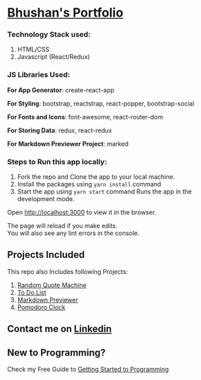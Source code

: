 
# [Bhushan's Portfolio](https://thebhushanmhatre.herokuapp.com/)

### Technology Stack used:
1. HTML/CSS
1. Javascript (React/Redux)

### JS Libraries Used:

**For App Generator**: create-react-app

**For Styling**: bootstrap, reactstrap, react-popper, bootstrap-social

**For Fonts and Icons**: font-awesome, react-router-dom

**For Storing Data**: redux, react-redux

**For Markdown Previewer Project**: marked

### Steps to Run this app locally:
1. Fork the repo and Clone the app to your local machine.
1. Install the packages using `yarn install` command
1. Start the app using `yarn start` command
Runs the app in the development mode.<br />

Open [http://localhost:3000](http://localhost:3000) to view it in the browser.

The page will reload if you make edits.<br />
You will also see any lint errors in the console.


## Projects Included 
This repo also Includes following Projects:
1. [Random Quote Machine](https://thebhushanmhatre.herokuapp.com/quotes)
1. [To Do List](https://thebhushanmhatre.herokuapp.com/todolist)
1. [Markdown Previewer](https://thebhushanmhatre.herokuapp.com/markdown)
1. [Pomodoro Clock](https://thebhushanmhatre.herokuapp.com/clock)

## Contact me on [Linkedin](https://www.linkedin.com/in/thebhushanmhatre/)

## New to Programming?
Check my Free Guide to [Getting Started to Programming](https://github.com/thebhushanmhatre/bhushan-portfolio/blob/master/GUIDE.md)

